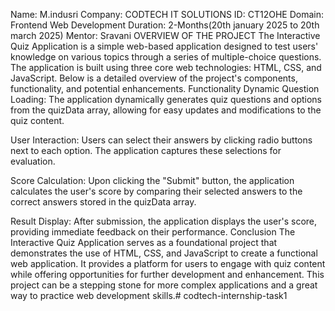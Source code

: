 Name: M.indusri Company: CODTECH IT SOLUTIONS ID: CT12OHE Domain: Frontend Web Development Duration: 2-Months(20th january  2025 to 20th march 2025) Mentor: Sravani OVERVIEW OF THE PROJECT The Interactive Quiz Application is a simple web-based application designed to test users' knowledge on various topics through a series of multiple-choice questions. The application is built using three core web technologies: HTML, CSS, and JavaScript. Below is a detailed overview of the project's components, functionality, and potential enhancements. Functionality Dynamic Question Loading: The application dynamically generates quiz questions and options from the quizData array, allowing for easy updates and modifications to the quiz content.

User Interaction: Users can select their answers by clicking radio buttons next to each option. The application captures these selections for evaluation.

Score Calculation: Upon clicking the "Submit" button, the application calculates the user's score by comparing their selected answers to the correct answers stored in the quizData array.

Result Display: After submission, the application displays the user's score, providing immediate feedback on their performance. Conclusion The Interactive Quiz Application serves as a foundational project that demonstrates the use of HTML, CSS, and JavaScript to create a functional web application. It provides a platform for users to engage with quiz content while offering opportunities for further development and enhancement. This project can be a stepping stone for more complex applications and a great way to practice web development skills.# codtech-internship-task1
